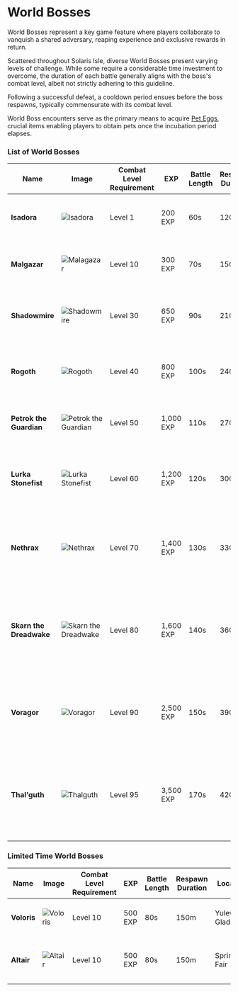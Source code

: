 # World Bosses

World Bosses represent a key game feature where players collaborate to vanquish a shared adversary, reaping experience and exclusive rewards in return.

Scattered throughout Solaris Isle, diverse World Bosses present varying levels of challenge. While some require a considerable time investment to overcome, the duration of each battle generally aligns with the boss's combat level, albeit not strictly adhering to this guideline.

Following a successful defeat, a cooldown period ensues before the boss respawns, typically commensurate with its combat level.

World Boss encounters serve as the primary means to acquire [Pet Eggs](/wiki/items-and-pets/item-types?same_window=true), crucial items enabling players to obtain pets once the incubation period elapses.

### List of World Bosses

<div class="table-container">

| Name                    | Image                                                                                                                                                 | Combat Level Requirement | EXP       | Battle Length | Respawn Duration | Location                     |    Loot &emsp;&emsp;&emsp;&emsp;&emsp;&emsp;&emsp;&emsp;&emsp;&emsp;&emsp;&emsp;                                                                                                                                                                                                                                                                                                                                                                                                                                                                                                                                                                                                                                                                                                                                                                                              |
| ----------------------- |-------------------------------------------------------------------------------------------------------------------------------------------------------| ------------------------ | --------- | ------------- | ---------------- | ---------------------------- | ------------------------------------------------------------------------------------------------------------------------------------------------------------------------------------------------------------------------------------------------------------------------------------------------------------------------------------------------------------------------------------------------------------------------------------------------------------------------------------------------------------------------------------------------------------------------------------------------------------------------------------------------------------------------------------------------------------------------------------------------------------------------------------------------------------------------------------------------------------------------------|
| **Isadora**             | ![Isadora](https://cdn.idle-mmo.com/cdn-cgi/image/width=50,height=50/uploaded/skins/slGUwMeiU4U6cvDSxAXLxMHKt1qCXb-metaaXNhZG9yYS5wbmc=-.png)         | Level 1                  | 200 EXP   | 60s           | 120m             | Bluebell Hollow              |    ![Aquarion Egg](https://cdn.idle-mmo.com/cdn-cgi/image/height=35,width=35/uploaded/skins/30aR1jUo4Dhs3bQ7IlQgvSZQwQbv0c-metaZWdnLTEucG5n-.png)  Aquarion Egg  <br>       ![Chest Of Upgrades](https://cdn.idle-mmo.com/cdn-cgi/image/height=35,width=35/uploaded/skins/38avw63VJGEzqigMNONsHxYmgq4Fll-metaY2hlc3QucG5n-.png)  Chest Of Upgrades  <br>   ![Fluffly Egg](https://cdn.idle-mmo.com/cdn-cgi/image/height=35,width=35/uploaded/skins/wWoWHXee7cJuXQEyyksbysgkyLKYpW-metaZWdnLTEwLnBuZw==-.png)    Fluffly Egg                                                                                                                                                                                                                                                                                                                                                   |
| **Malgazar**            | ![Malagazar](https://cdn.idle-mmo.com/cdn-cgi/image/width=50,height=50/uploaded/skins/hYWjCxJenGKwSf8yQnlRBqnWv9XxWf-metabWFsZ2F6YXIucG5n-.png)       | Level 10                 | 300 EXP   | 70s           | 150m             | Whispering Woods             |    ![Furbella Egg](https://cdn.idle-mmo.com/cdn-cgi/image/height=35,width=35/uploaded/skins/YcUJ05jgAA2wKPXElfvoMHSBEEOx4C-metaZWdnLTQucG5n-.png)   Furbella Egg  <br>      ![Chest Of Upgrades](https://cdn.idle-mmo.com/cdn-cgi/image/height=35,width=35/uploaded/skins/38avw63VJGEzqigMNONsHxYmgq4Fll-metaY2hlc3QucG5n-.png)  Chest Of Upgrades  <br>   ![Shelly Egg](https://cdn.idle-mmo.com/cdn-cgi/image/height=35,width=35/uploaded/skins/wWoWHXee7cJuXQEyyksbysgkyLKYpW-metaZWdnLTEwLnBuZw==-.png)     Shelly Egg                                                                                                                                                                                                                                                                                                                                                    |           
| **Shadowmire**          | ![Shadowmire](https://cdn.idle-mmo.com/cdn-cgi/image/width=50,height=50/uploaded/skins/IBzH3zhbJJOZwXGzJnBVbVPzPsOvde-metac2hhZG93bWlyZS5wbmc=-.png)  | Level 30                 | 650 EXP   | 90s           | 210m             | Crystal Caverns              |    ![Aquastar Egg](https://cdn.idle-mmo.com/cdn-cgi/image/height=35,width=35/uploaded/skins/30aR1jUo4Dhs3bQ7IlQgvSZQwQbv0c-metaZWdnLTEucG5n-.png)  Aquastar Egg   <br>      ![Chest Of Upgrades](https://cdn.idle-mmo.com/cdn-cgi/image/height=35,width=35/uploaded/skins/38avw63VJGEzqigMNONsHxYmgq4Fll-metaY2hlc3QucG5n-.png)  Chest Of Upgrades  <br>   ![Nutwhisker Egg](https://cdn.idle-mmo.com/cdn-cgi/image/height=35,width=35/uploaded/skins/wWoWHXee7cJuXQEyyksbysgkyLKYpW-metaZWdnLTEwLnBuZw==-.png) NutWhisker Egg                                                                                                                                                                                                                                                                                                                                                |
| **Rogoth**              | ![Rogoth](https://cdn.idle-mmo.com/cdn-cgi/image/width=50,height=50/uploaded/skins/cDkJRKhUyZsJ0HkTql3NCiewsoyeoJ-metacm9nb3RoLnBuZw==-.png)          | Level 40                 | 800 EXP   | 100s          | 240m             | Skyreach Peak                |    ![Stardust Egg](https://cdn.idle-mmo.com/cdn-cgi/image/height=35,width=35/uploaded/skins/lzgfI5IM4Y61coN1djns7YZAb9w6pO-metaZWdnLTgucG5n-.png)   Stardust Egg  <br>      ![Chest Of Upgrades](https://cdn.idle-mmo.com/cdn-cgi/image/height=35,width=35/uploaded/skins/38avw63VJGEzqigMNONsHxYmgq4Fll-metaY2hlc3QucG5n-.png)  Chest Of Upgrades  <br>   ![Blooplord Egg](https://cdn.idle-mmo.com/cdn-cgi/image/height=35,width=35/uploaded/skins/wWoWHXee7cJuXQEyyksbysgkyLKYpW-metaZWdnLTEwLnBuZw==-.png)  Blooplord Egg                                                                                                                                                                                                                                                                                                                                                 |
| **Petrok the Guardian** | ![Petrok the Guardian](https://cdn.idle-mmo.com/cdn-cgi/image/width=50,height=50/uploaded/skins/9yfF0BTES4a376lk1WmCsUC2pfPMho-metaMS5wbmc=-.png)     | Level 50                 | 1,000 EXP | 110s          | 270m             | Enchanted Oasis              |    ![Wrex Egg](https://cdn.idle-mmo.com/cdn-cgi/image/height=35,width=35/uploaded/skins/Fy4RpMvmNeg5WBZG4UrlpfzYkUIhjj-metaZWdnLTcucG5n-.png)        Wrex Egg  <br>         ![Chest Of Upgrades](https://cdn.idle-mmo.com/cdn-cgi/image/height=35,width=35/uploaded/skins/38avw63VJGEzqigMNONsHxYmgq4Fll-metaY2hlc3QucG5n-.png)  Chest Of Upgrades  <br>   ![Vulpina Egg](https://cdn.idle-mmo.com/cdn-cgi/image/height=35,width=35/uploaded/skins/mRDlGD8Tq6u9Ele0tGBAqcDFGyshik-metaZWdnLTkucG5n-.png)  Vulpina Egg                                                                                                                                                                                                                                                                                                                                                         |
| **Lurka Stonefist**    | ![Lurka Stonefist](https://cdn.idle-mmo.com/cdn-cgi/image/width=50,height=50/uploaded/skins/MNVUKGfAVa0UZFx1vx1gvAd4x070CM-metab3JjLnBuZw==-.png)     | Level 60                 | 1,200 EXP | 120s          | 300m             | Floating Gardens of Aetheria |     ![Draconis Egg](https://cdn.idle-mmo.com/cdn-cgi/image/height=35,width=35/uploaded/skins/30aR1jUo4Dhs3bQ7IlQgvSZQwQbv0c-metaZWdnLTEucG5n-.png)   Draconis Egg <br>       ![Chest Of Upgrades](https://cdn.idle-mmo.com/cdn-cgi/image/height=35,width=35/uploaded/skins/38avw63VJGEzqigMNONsHxYmgq4Fll-metaY2hlc3QucG5n-.png)  Chest Of Upgrades  <br>   ![Fangor Egg](https://cdn.idle-mmo.com/cdn-cgi/image/height=35,width=35/uploaded/skins/oa8r4XyzYPZtgEWRNm28gFxF7ifV3a-metaZWdnLTMucG5n-.png)    Fangor Egg     <br>  ![Florien Egg](https://cdn.idle-mmo.com/cdn-cgi/image/height=35,width=35/uploaded/skins/oa8r4XyzYPZtgEWRNm28gFxF7ifV3a-metaZWdnLTMucG5n-.png) Florien Egg                                                                                                                                                                                     |
| **Nethrax**             | ![Nethrax](https://cdn.idle-mmo.com/cdn-cgi/image/width=50,height=50/uploaded/skins/TGpOG82CI5QJdj3pGeOgqyMgUBZI9G-metaYmVhc3QgMy5wbmc=-.png)         | Level 70                 | 1,400 EXP | 130s          | 330m             | Celestial Observatory        |    ![Raptora Egg](https://cdn.idle-mmo.com/cdn-cgi/image/height=35,width=35/uploaded/skins/A4XSIEHMB2XXtto8ZCXo4q3rDx6maF-metaZWdnLTYucG5n-.png)  Raptora Egg <br>          ![Chest Of Upgrades](https://cdn.idle-mmo.com/cdn-cgi/image/height=35,width=35/uploaded/skins/38avw63VJGEzqigMNONsHxYmgq4Fll-metaY2hlc3QucG5n-.png)  Chest Of Upgrades  <br>   ![Lumi Egg](https://cdn.idle-mmo.com/cdn-cgi/image/height=35,width=35/uploaded/skins/2wirtAI9gGA1T7dlfhympGJ5iHHarW-metaZWdnLTUucG5n-.png)      Lumi Egg       <br>  ![Emberwhisp Egg](https://cdn.idle-mmo.com/cdn-cgi/image/height=35,width=35/uploaded/skins/qJuchiGSdQ1FUPclodcN29eDIiCz8E-metaZWdnLTIucG5n-.png) Emberwhisp Egg <br>   ![Leovar Egg](https://cdn.idle-mmo.com/cdn-cgi/image/height=35,width=35/uploaded/skins/wWoWHXee7cJuXQEyyksbysgkyLKYpW-metaZWdnLTEwLnBuZw==-.png) Leovar Egg            |     
| **Skarn the Dreadwake** | ![Skarn the Dreadwake](https://cdn.idle-mmo.com/cdn-cgi/image/width=50,height=50/uploaded/skins/KY23NluIBdp907ppVkWlhNIBJ11e4d-metaYmVhc3QucG5n-.png) | Level 80                 | 1,600 EXP | 140s          | 360m             | Isle of Whispers             |    ![Vexalia Egg](https://cdn.idle-mmo.com/cdn-cgi/image/height=35,width=35/uploaded/skins/mRDlGD8Tq6u9Ele0tGBAqcDFGyshik-metaZWdnLTkucG5n-.png)  Vexalia Egg <br>          ![Chest Of Upgrades](https://cdn.idle-mmo.com/cdn-cgi/image/height=35,width=35/uploaded/skins/38avw63VJGEzqigMNONsHxYmgq4Fll-metaY2hlc3QucG5n-.png)  Chest Of Upgrades  <br>  ![Zephyrix Egg](https://cdn.idle-mmo.com/cdn-cgi/image/height=35,width=35/uploaded/skins/wWoWHXee7cJuXQEyyksbysgkyLKYpW-metaZWdnLTEwLnBuZw==-.png) Zephyrix Egg <br> ![Pyroflare Egg](https://cdn.idle-mmo.com/cdn-cgi/image/height=35,width=35/uploaded/skins/2wirtAI9gGA1T7dlfhympGJ5iHHarW-metaZWdnLTUucG5n-.png)  Pyroflare Egg <br>    ![Drakeling Egg](https://cdn.idle-mmo.com/cdn-cgi/image/height=35,width=35/uploaded/skins/qJuchiGSdQ1FUPclodcN29eDIiCz8E-metaZWdnLTIucG5n-.png) Drakeling Egg           |
| **Voragor**             | ![Voragor](https://cdn.idle-mmo.com/cdn-cgi/image/width=50,height=50/uploaded/skins/Q27hfNERAfFQ96HeM86hIdxZDMHYKh-metaYmVhc3QgMS5wbmc=-.png)         | Level 90                 | 2,500 EXP | 150s          | 390m             | The Citadel                  |    ![Solarix Egg](https://cdn.idle-mmo.com/cdn-cgi/image/height=35,width=35/uploaded/skins/lzgfI5IM4Y61coN1djns7YZAb9w6pO-metaZWdnLTgucG5n-.png)  Solarix Egg <br>          ![Chest Of Upgrades](https://cdn.idle-mmo.com/cdn-cgi/image/height=35,width=35/uploaded/skins/38avw63VJGEzqigMNONsHxYmgq4Fll-metaY2hlc3QucG5n-.png)  Chest Of Upgrades  <br>  ![Aerion Egg](https://cdn.idle-mmo.com/cdn-cgi/image/height=35,width=35/uploaded/skins/wWoWHXee7cJuXQEyyksbysgkyLKYpW-metaZWdnLTEwLnBuZw==-.png)    Aerion Egg <br>  ![Scalethorn Egg](https://cdn.idle-mmo.com/cdn-cgi/image/height=35,width=35/uploaded/skins/Fy4RpMvmNeg5WBZG4UrlpfzYkUIhjj-metaZWdnLTcucG5n-.png) Scalethorn Egg <br>  ![Thunderhoof Egg](https://cdn.idle-mmo.com/cdn-cgi/image/height=35,width=35/uploaded/skins/wWoWHXee7cJuXQEyyksbysgkyLKYpW-metaZWdnLTEwLnBuZw==-.png) Thunderhoof Egg    |
| **Thal'guth**           | ![Thalguth](https://cdn.idle-mmo.com/cdn-cgi/image/width=50,height=50/uploaded/skins/SrDKZ5l5oc8JtQGJNNKL0Cb1fHrMsq-metaZmlyZSBiZWFzdC5wbmc=-.png)    | Level 95                 | 3,500 EXP | 170s          | 420m             | The Citadel                  |    ![Starmane Egg](https://cdn.idle-mmo.com/cdn-cgi/image/height=35,width=35/uploaded/skins/wWoWHXee7cJuXQEyyksbysgkyLKYpW-metaZWdnLTEwLnBuZw==-.png)  Starmane Egg <br>    ![Chest Of Upgrades](https://cdn.idle-mmo.com/cdn-cgi/image/height=35,width=35/uploaded/skins/38avw63VJGEzqigMNONsHxYmgq4Fll-metaY2hlc3QucG5n-.png)  Chest Of Upgrades  <br>   ![Sauronix Egg](https://cdn.idle-mmo.com/cdn-cgi/image/height=35,width=35/uploaded/skins/A4XSIEHMB2XXtto8ZCXo4q3rDx6maF-metaZWdnLTYucG5n-.png)  Sauronix Egg <br>   ![Wrymshadow Egg](https://cdn.idle-mmo.com/cdn-cgi/image/height=35,width=35/uploaded/skins/wWoWHXee7cJuXQEyyksbysgkyLKYpW-metaZWdnLTEwLnBuZw==-.png) Wrymshadow Egg <br> ![Dragon Soulstone](https://cdn.idle-mmo.com/cdn-cgi/image/height=35,width=35/uploaded/skins/01HXVFKQKPC4N8XM0RN3X9CSPH.png) Dragon Soulstone

</div>

### Limited Time World Bosses

<div class="table-container">

| Name        | Image                                                                                                                                         | Combat Level Requirement | EXP     | Battle Length | Respawn Duration | Location           | Event                                                                                             |
|-------------|-----------------------------------------------------------------------------------------------------------------------------------------------| ------------------------ | ------- | ------------- | ---------------- |--------------------|---------------------------------------------------------------------------------------------------|
| **Voloris** | ![Voloris](https://cdn.idle-mmo.com/cdn-cgi/image/height=50,width=50/uploaded/skins/xIcBS0kz0Ndi6Ulj6TOV8GYkQqutBd-metaZWxmbWFuLnBuZw==-.png) | Level 10                 | 500 EXP | 80s           | 150m             | Yulewood Glades    | Limited Time Boss - [Yule Fest](/wiki/activities-and-challenges/campaigns?same_window=true)       |
| **Altair**  | ![Altair](https://cdn.idle-mmo.com/cdn-cgi/image/height=50,width=50/uploaded/skins/01HT2CX1M7659ZJZ1PFFSKCC4J.png)                            | Level 10                 | 500 EXP | 80s           | 150m             | Springtide Fair    | Limited Time Boss - [Springtide Fair](/wiki/activities-and-challenges/campaigns?same_window=true) |

</div>
